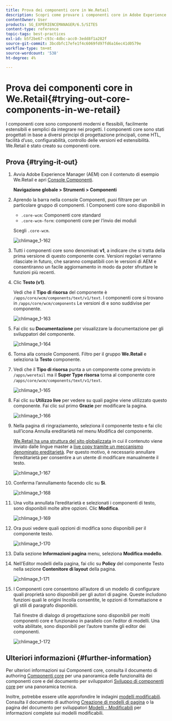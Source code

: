 ```yaml
---
title: Prova dei componenti core in We.Retail
description: Scopri come provare i componenti core in Adobe Experience Manager utilizzando We.Retail.
contentOwner: User
products: SG_EXPERIENCEMANAGER/6.5/SITES
content-type: reference
topic-tags: best-practices
exl-id: b5f2be67-c93c-4dbc-acc0-3edd8f1a282f
source-git-commit: 3bcdbfc17efe1f4c6069fd97fd6a16ec41d0579e
workflow-type: tm+mt
source-wordcount: '538'
ht-degree: 4%

---
```


# Prova dei componenti core in We.Retail{#trying-out-core-components-in-we-retail}

I componenti core sono componenti moderni e flessibili, facilmente estensibili e semplici da integrare nei progetti. I componenti core sono stati progettati in base a diversi principi di progettazione principali, come HTL, facilità d’uso, configurabilità, controllo delle versioni ed estensibilità. We.Retail è stato creato su componenti core.

## Prova {#trying-it-out}

1. Avvia Adobe Experience Manager (AEM) con il contenuto di esempio We.Retail e apri [Console Componenti](/help/sites-authoring/default-components-console.md).

   **Navigazione globale > Strumenti > Componenti**

1. Aprendo la barra nella console Componenti, puoi filtrare per un particolare gruppo di componenti. I Componenti core sono disponibili in

   * `.core-wcm`: Componenti core standard
   * `.core-wcm-form`: componenti core per l’invio dei moduli

   Scegli `.core-wcm`.

   ![chlimage_1-162](assets/chlimage_1-162.png)

1. Tutti i componenti core sono denominati **v1**, a indicare che si tratta della prima versione di questo componente core. Versioni regolari verranno rilasciate in futuro, che saranno compatibili con le versioni di AEM e consentiranno un facile aggiornamento in modo da poter sfruttare le funzioni più recenti.
1. Clic **Testo (v1)**.

   Vedi che il **Tipo di risorsa** del componente è `/apps/core/wcm/components/text/v1/text`. I componenti core si trovano in `/apps/core/wcm/components` Le versioni di e sono suddivise per componente.

   ![chlimage_1-163](assets/chlimage_1-163.png)

1. Fai clic su **Documentazione** per visualizzare la documentazione per gli sviluppatori del componente.

   ![chlimage_1-164](assets/chlimage_1-164.png)

1. Torna alla console Componenti. Filtro per il gruppo **We.Retail** e seleziona la **Testo** componente.
1. Vedi che il **Tipo di risorsa** punta a un componente come previsto in `/apps/weretail` ma il **Super Type risorsa** torna al componente core `/apps/core/wcm/components/text/v1/text`.

   ![chlimage_1-165](assets/chlimage_1-165.png)

1. Fai clic su **Utilizzo live** per vedere su quali pagine viene utilizzato questo componente. Fai clic sul primo **Grazie** per modificare la pagina.

   ![chlimage_1-166](assets/chlimage_1-166.png)

1. Nella pagina di ringraziamento, seleziona il componente testo e fai clic sull’icona Annulla ereditarietà nel menu Modifica del componente.

   [We.Retail ha una struttura del sito globalizzata](/help/sites-developing/we-retail-globalized-site-structure.md) in cui il contenuto viene inviato dalle lingue master a [live copy tramite un meccanismo denominato ereditarietà](/help/sites-administering/msm.md). Per questo motivo, è necessario annullare l’ereditarietà per consentire a un utente di modificare manualmente il testo.

   ![chlimage_1-167](assets/chlimage_1-167.png)

1. Conferma l’annullamento facendo clic su **Sì**.

   ![chlimage_1-168](assets/chlimage_1-168.png)

1. Una volta annullata l’ereditarietà e selezionati i componenti di testo, sono disponibili molte altre opzioni. Clic **Modifica**.

   ![chlimage_1-169](assets/chlimage_1-169.png)

1. Ora puoi vedere quali opzioni di modifica sono disponibili per il componente testo.

   ![chlimage_1-170](assets/chlimage_1-170.png)

1. Dalla sezione **Informazioni pagina** menu, seleziona **Modifica modello**.
1. Nell’Editor modelli della pagina, fai clic su **Policy** del componente Testo nella sezione **Contenitore di layout** della pagina.

   ![chlimage_1-171](assets/chlimage_1-171.png)

1. I Componenti core consentono all’autore di un modello di configurare quali proprietà sono disponibili per gli autori di pagine. Queste includono funzioni quali le origini Incolla consentite, le opzioni di formattazione e gli stili di paragrafo disponibili.

   Tali finestre di dialogo di progettazione sono disponibili per molti componenti core e funzionano in parallelo con l’editor di modelli. Una volta abilitate, sono disponibili per l’autore tramite gli editor dei componenti.

   ![chlimage_1-172](assets/chlimage_1-172.png)

## Ulteriori informazioni {#further-information}

Per ulteriori informazioni sui Componenti core, consulta il documento di authoring [Componenti core](https://experienceleague.adobe.com/docs/experience-manager-core-components/using/introduction.html?lang=it) per una panoramica delle funzionalità dei componenti core e del documento per sviluppatori [Sviluppo di componenti core](https://experienceleague.adobe.com/docs/experience-manager-core-components/using/developing/overview.html) per una panoramica tecnica.

Inoltre, potrebbe essere utile approfondire le indagini [modelli modificabili](/help/sites-developing/we-retail-editable-templates.md). Consulta il documento di authoring [Creazione di modelli di pagina](/help/sites-authoring/templates.md) o la pagina del documento per sviluppatori [Modelli - Modificabili](/help/sites-developing/page-templates-editable.md) per informazioni complete sui modelli modificabili.
